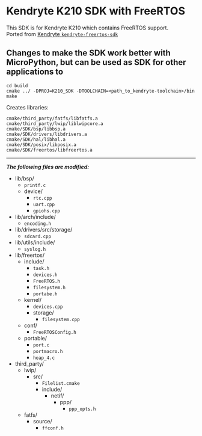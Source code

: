 Kendryte K210 SDK with FreeRTOS
======

This SDK is for Kendryte K210 which contains FreeRTOS support. <br> 
Ported from [Kendryte `kendryte-freertos-sdk`](https://github.com/kendryte/kendryte-freertos-sdk)

## Changes to make the SDK work better with MicroPython, but can be used as SDK for other applications to

```
cd build
cmake ../ -DPROJ=K210_SDK -DTOOLCHAIN=<path_to_kendryte-toolchain>/bin
make 
```

Creates libraries:

```
cmake/third_party/fatfs/libfatfs.a
cmake/third_party/lwip/liblwipcore.a
cmake/SDK/bsp/libbsp.a
cmake/SDK/drivers/libdrivers.a
cmake/SDK/hal/libhal.a
cmake/SDK/posix/libposix.a
cmake/SDK/freertos/libfreertos.a
```

---

_**The following files are modified:**_

* lib/bsp/
  * `printf.c`
  * device/
    * `rtc.cpp`
    * `uart.cpp`
    * `gpiohs.cpp`
* lib/arch/include/
  * `encoding.h`
* lib/drivers/src/storage/
  * `sdcard.cpp`
* lib/utils/include/
  * `syslog.h`
* lib/freertos/
  * include/
    * `task.h`
    * `devices.h`
    * `FreeRTOS.h`
    * `filesystem.h`
    * `portabe.h`
  * kernel/
    * `devices.cpp`
    * storage/
      * `filesystem.cpp`
  * conf/
    * `FreeRTOSConfig.h`
  * portable/
    * `port.c`
    * `portmacro.h`
    * `heap_4.c`
* third_party/
  * lwip/
    * src/
      * `Filelist.cmake`
      * include/
        * netif/
          * ppp/
            * `ppp_opts.h`
  * fatfs/
    * source/
      * `ffconf.h`


